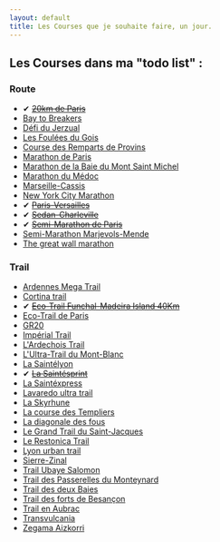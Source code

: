 ```yaml
---
layout: default
title: Les Courses que je souhaite faire, un jour.
---
```


## Les Courses dans ma "todo list" :

### Route

* ✔ <del>[20km de Paris](http://www.20kmparis.com)</del>
* [Bay to Breakers](http://zapposbaytobreakers.com/)
* [Défi du Jerzual](http://defidujerzual.fr)
* [Les Foulées du Gois](http://www.lesfouleesdugois.com)
* [Course des Remparts de Provins](http://www.coursedesremparts.fr)
* [Marathon de Paris](http://www.parismarathon.com)
* [Marathon de la Baie du Mont Saint Michel](http://www.montsaintmichel-marathon.com/)
* [Marathon du Médoc](http://www.marathondumedoc.com/)
* [Marseille-Cassis](http://www.marseille-cassis.com)
* [New York City Marathon](http://www.tcsnycmarathon.org/)
* ✔ <del>[Paris-Versailles](http://www.parisversailles.com)</del>
* ✔ <del>[Sedan-Charleville](#)</del>
* ✔ <del>[Semi-Marathon de Paris](http://www.semideparis.com)</del>
* [Semi-Marathon Marjevols-Mende](http://www.marvejols-mende.org)
* [The great wall marathon](http://great-wall-marathon.com)

### Trail

* [Ardennes Mega Trail](http://www.ardennes-megatrail.com/)
* [Cortina trail](http://www.ultratrail.it/en/)
* ✔ <del>[Eco-Trail Funchal-Madeira Island 40Km](http://ecotrailmadeira.com/)</del>
* [Eco-Trail de Paris](http://www.traildeparis.com/)
* [GR20](http://www.le-gr20.com/fr/)
* [Impérial Trail](https://www.facebook.com/imperialtrail)
* [L'Ardechois Trail](http://www.trailardechois.com/)
* [L'Ultra-Trail du Mont-Blanc](http://www.ultratrailmb.com/)
* [La Saintélyon](http://www.saintelyon.com)
* ✔ <del>[La Saintésprint](http://www.saintelyon.com)</del>
* [La Saintéxpress](http://www.saintelyon.com)
* [Lavaredo ultra trail](http://www.ultratrail.it/en/)
* [La Skyrhune](https://www.facebook.com/skyrhune)
* [La course des Templiers](http://festivaldestempliers.blogspot.fr/)
* [La diagonale des fous](http://www.grandraid-reunion.com/)
* [Le Grand Trail du Saint-Jacques](http://www.trailsaintjacques.com/)
* [Le Restonica Trail](http://restonicatrail.fr/)
* [Lyon urban trail](http://www.lyonurbantrail.com/)
* [Sierre-Zinal](http://www.sierre-zinal.com/)
* [Trail Ubaye Salomon](http://www.athletic-club-ubaye.fr/)
* [Trail des Passerelles du Monteynard](http://trail-passerelles-monteynard.fr/)
* [Trail des deux Baies](http://www.traildes2baies.fr/)
* [Trail des forts de Besançon](http://www.traildesforts.com/)
* [Trail en Aubrac](http://www.courirenaubrac.com/)
* [Transvulcania](http://transvulcania.info/)
* [Zegama Aizkorri](https://www.facebook.com/zegamaiaizkorri)
